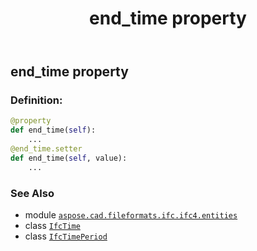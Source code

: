 ﻿---
title: end_time property
second_title: Aspose.CAD for Python via .NET API References
description: 
type: docs
weight: 40
url: /python-net/aspose.cad.fileformats.ifc.ifc4.entities/ifctimeperiod/end_time/
is_root: false
---

## end_time property

### Definition:
```python
@property
def end_time(self):
    ...
@end_time.setter
def end_time(self, value):
    ...
```

### See Also
* module [`aspose.cad.fileformats.ifc.ifc4.entities`](../../)
* class [`IfcTime`](/cad/python-net/aspose.cad.fileformats.ifc.ifc4.types/ifctime)
* class [`IfcTimePeriod`](/cad/python-net/aspose.cad.fileformats.ifc.ifc4.entities/ifctimeperiod)
